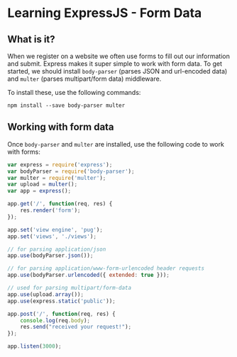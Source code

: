 # Learning ExpressJS - Form Data

## What is it?

When we register on a website we often use forms to fill out our information and submit. Express makes it super simple to work with form data. To get started, we should install `body-parser` (parses JSON and url-encoded data) and `multer` (parses multipart/form data) middleware.

To install these, use the following commands:

```
npm install --save body-parser multer
```

## Working with form data

Once `body-parser` and `multer` are installed, use the following code to work with forms:

```javascript
var express = require('express');
var bodyParser = require('body-parser');
var multer = require('multer');
var upload = multer();
var app = express();

app.get('/', function(req, res) {
    res.render('form');
});

app.set('view engine', 'pug');
app.set('views', './views');

// for parsing application/json
app.use(bodyParser.json());

// for parsing application/www-form-urlencoded header requests
app.use(bodyParser.urlencoded({ extended: true }));

// used for parsing multipart/form-data
app.use(upload.array());
app.use(express.static('public'));

app.post('/', function(req, res) {
    console.log(req.body);
    res.send("received your request!");
});

app.listen(3000);
```
